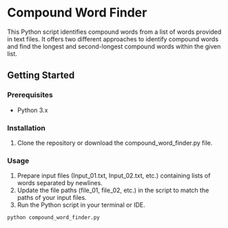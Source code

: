 
# Compound Word Finder

This Python script identifies compound words from a list of words provided in text files. It offers two different approaches to identify compound words and find the longest and second-longest compound words within the given list.

## Getting Started

### Prerequisites
- Python 3.x

### Installation
1. Clone the repository or download the compound_word_finder.py file.

### Usage
1. Prepare input files (Input_01.txt, Input_02.txt, etc.) containing lists of words separated by newlines.
2. Update the file paths (file_01, file_02, etc.) in the script to match the paths of your input files.
3. Run the Python script in your terminal or IDE.

```bash
python compound_word_finder.py
